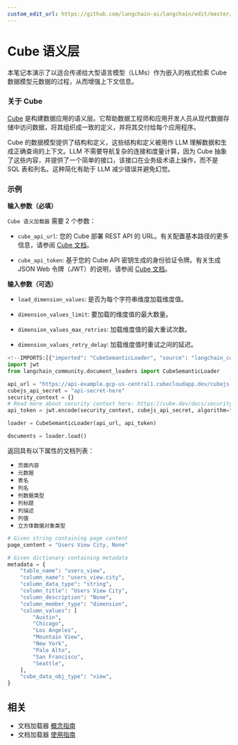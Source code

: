 ```yaml
---
custom_edit_url: https://github.com/langchain-ai/langchain/edit/master/docs/docs/integrations/document_loaders/cube_semantic.ipynb
---
```

# Cube 语义层

本笔记本演示了以适合传递给大型语言模型（LLMs）作为嵌入的格式检索 Cube 数据模型元数据的过程，从而增强上下文信息。

### 关于 Cube

[Cube](https://cube.dev/) 是构建数据应用的语义层。它帮助数据工程师和应用开发人员从现代数据存储中访问数据，将其组织成一致的定义，并将其交付给每个应用程序。

Cube 的数据模型提供了结构和定义，这些结构和定义被用作 LLM 理解数据和生成正确查询的上下文。LLM 不需要导航复杂的连接和度量计算，因为 Cube 抽象了这些内容，并提供了一个简单的接口，该接口在业务级术语上操作，而不是 SQL 表和列名。这种简化有助于 LLM 减少错误并避免幻觉。

### 示例

**输入参数（必填）**

`Cube 语义加载器` 需要 2 个参数：

- `cube_api_url`: 您的 Cube 部署 REST API 的 URL。有关配置基本路径的更多信息，请参阅 [Cube 文档](https://cube.dev/docs/http-api/rest#configuration-base-path)。

- `cube_api_token`: 基于您的 Cube API 密钥生成的身份验证令牌。有关生成 JSON Web 令牌（JWT）的说明，请参阅 [Cube 文档](https://cube.dev/docs/security#generating-json-web-tokens-jwt)。

**输入参数（可选）**

- `load_dimension_values`: 是否为每个字符串维度加载维度值。

- `dimension_values_limit`: 要加载的维度值的最大数量。

- `dimension_values_max_retries`: 加载维度值的最大重试次数。

- `dimension_values_retry_delay`: 加载维度值时重试之间的延迟。


```python
<!--IMPORTS:[{"imported": "CubeSemanticLoader", "source": "langchain_community.document_loaders", "docs": "https://python.langchain.com/api_reference/community/document_loaders/langchain_community.document_loaders.cube_semantic.CubeSemanticLoader.html", "title": "Cube Semantic Layer"}]-->
import jwt
from langchain_community.document_loaders import CubeSemanticLoader

api_url = "https://api-example.gcp-us-central1.cubecloudapp.dev/cubejs-api/v1/meta"
cubejs_api_secret = "api-secret-here"
security_context = {}
# Read more about security context here: https://cube.dev/docs/security
api_token = jwt.encode(security_context, cubejs_api_secret, algorithm="HS256")

loader = CubeSemanticLoader(api_url, api_token)

documents = loader.load()
```

返回具有以下属性的文档列表：

- `页面内容`
- `元数据`
- `表名`
- `列名`
- `列数据类型`
- `列标题`
- `列描述`
- `列值`
- `立方体数据对象类型`


```python
# Given string containing page content
page_content = "Users View City, None"

# Given dictionary containing metadata
metadata = {
    "table_name": "users_view",
    "column_name": "users_view.city",
    "column_data_type": "string",
    "column_title": "Users View City",
    "column_description": "None",
    "column_member_type": "dimension",
    "column_values": [
        "Austin",
        "Chicago",
        "Los Angeles",
        "Mountain View",
        "New York",
        "Palo Alto",
        "San Francisco",
        "Seattle",
    ],
    "cube_data_obj_type": "view",
}
```


## 相关

- 文档加载器 [概念指南](/docs/concepts/#document-loaders)
- 文档加载器 [使用指南](/docs/how_to/#document-loaders)
